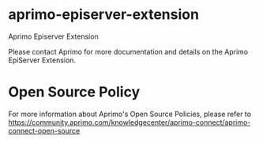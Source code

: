 # aprimo-episerver-extension
Aprimo Episerver Extension

Please contact Aprimo for more documentation and details on the Aprimo EpiServer Extension.

# Open Source Policy

For more information about Aprimo's Open Source Policies, please refer to
https://community.aprimo.com/knowledgecenter/aprimo-connect/aprimo-connect-open-source
